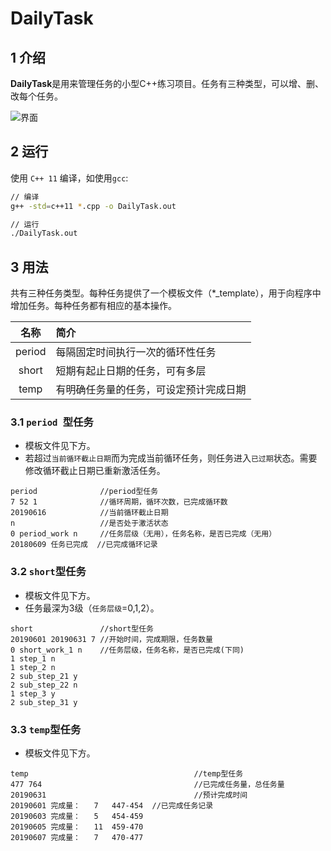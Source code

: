 # DailyTask

## 1 介绍

**DailyTask**是用来管理任务的小型C++练习项目。任务有三种类型，可以增、删、改每个任务。

![界面](https://github.com/jerry-xiazj/DailyTask/blob/master/doc/example.PNG)

## 2 运行

使用 `C++ 11` 编译，如使用`gcc`:

```bash
// 编译
g++ -std=c++11 *.cpp -o DailyTask.out

// 运行
./DailyTask.out
```

## 3 用法

共有三种任务类型。每种任务提供了一个模板文件（*_template），用于向程序中增加任务。每种任务都有相应的基本操作。

名称     | 简介
:------:|:---------
 period | 每隔固定时间执行一次的循环性任务
 short  | 短期有起止日期的任务，可有多层
 temp   | 有明确任务量的任务，可设定预计完成日期

### 3.1 `period `型任务

- 模板文件见下方。
- 若超过`当前循环截止日期`而为完成当前循环任务，则任务进入`已过期`状态。需要修改循环截止日期已重新激活任务。

```
period              //period型任务
7 52 1              //循环周期，循环次数，已完成循环数
20190616            //当前循环截止日期
n                   //是否处于激活状态
0 period_work n     //任务层级（无用），任务名称，是否已完成（无用）
20180609 任务已完成  //已完成循环记录
```

### 3.2 `short`型任务

- 模板文件见下方。
- 任务最深为3级（`任务层级`=0,1,2）。

```
short               //short型任务
20190601 20190631 7 //开始时间，完成期限，任务数量
0 short_work_1 n    //任务层级，任务名称，是否已完成(下同)
1 step_1 n
1 step_2 n
2 sub_step_21 y
2 sub_step_22 n
1 step_3 y
2 sub_step_31 y
```

### 3.3 `temp`型任务

- 模板文件见下方。

```
temp                                     //temp型任务
477 764                                  //已完成任务量，总任务量
20190631                                 //预计完成时间
20190601 完成量：	7	447-454  //已完成任务记录
20190603 完成量：	5	454-459
20190605 完成量：	11	459-470
20190607 完成量：	7	470-477
```